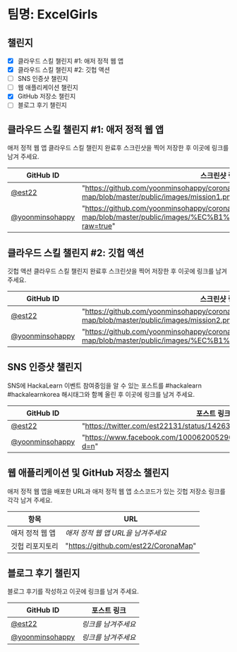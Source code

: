 # 팀명: ExcelGirls

## 챌린지

- [x] 클라우드 스킬 챌린지 #1: 애저 정적 웹 앱
- [x] 클라우드 스킬 챌린지 #2: 깃헙 액션
- [ ] SNS 인증샷 챌린지
- [ ] 웹 애플리케이션 챌린지
- [x] GitHub 저장소 챌린지
- [ ] 블로그 후기 챌린지

## 클라우드 스킬 챌린지 #1: 애저 정적 웹 앱

애저 정적 웹 앱 클라우드 스킬 챌린지 완료후 스크린샷을 찍어 저장한 후 이곳에 링크를 남겨 주세요.

| GitHub ID                                            | 스크린샷 링크                                                                                                      |
| ---------------------------------------------------- | ------------------------------------------------------------------------------------------------------------------ |
| [@est22](https://github.com/est22)                   | "https://github.com/yoonminsohappy/corona-map/blob/master/public/images/mission1.png?raw=true"                     |
| [@yoonminsohappy](https://github.com/yoonminsohappy) | "https://github.com/yoonminsohappy/corona-map/blob/master/public/images/%EC%B1%8C%EB%A6%B0%EC%A7%801.png?raw=true" |

## 클라우드 스킬 챌린지 #2: 깃헙 액션

깃헙 액션 클라우드 스킬 챌린지 완료후 스크린샷을 찍어 저장한 후 이곳에 링크를 남겨 주세요.

| GitHub ID                                            | 스크린샷 링크                                                                                             |
| ---------------------------------------------------- | --------------------------------------------------------------------------------------------------------- |
| [@est22](https://github.com/est22)                   | "https://github.com/yoonminsohappy/corona-map/blob/master/public/images/mission2.png?raw=true"            |
| [@yoonminsohappy](https://github.com/yoonminsohappy) | "https://github.com/yoonminsohappy/corona-map/blob/master/public/images/%EC%B1%8C%EB%A6%B0%EC%A7%802.png" |

## SNS 인증샷 챌린지

SNS에 HackaLearn 이벤트 참여중임을 알 수 있는 포스트를 #hackalearn #hackalearnkorea 해시태그와 함꼐 올린 후 이곳에 링크를 남겨 주세요.

| GitHub ID                                            | 포스트 링크                                                           |
| ---------------------------------------------------- | --------------------------------------------------------------------- |
| [@est22](https://github.com/est22)                   | "https://twitter.com/est22131/status/1426351607067807746/photo/1"     |
| [@yoonminsohappy](https://github.com/yoonminsohappy) | "https://www.facebook.com/100062005290195/posts/219766840100158/?d=n" |

## 웹 애플리케이션 및 GitHub 저장소 챌린지

애저 정적 웹 앱을 배포한 URL과 애저 정적 웹 앱 소스코드가 있는 깃헙 저장소 링크를 각각 남겨 주세요.

| 항목            | URL                                  |
| --------------- | ------------------------------------ |
| 애저 정적 웹 앱 | _애저 정적 웹 앱 URL을 남겨주세요_   |
| 깃헙 리포지토리 | "https://github.com/est22/CoronaMap" |

## 블로그 후기 챌린지

블로그 후기를 작성하고 이곳에 링크를 남겨 주세요.

| GitHub ID                                            | 포스트 링크         |
| ---------------------------------------------------- | ------------------- |
| [@est22](https://github.com/est22)                   | _링크를 남겨주세요_ |
| [@yoonminsohappy](https://github.com/yoonminsohappy) | _링크를 남겨주세요_ |
